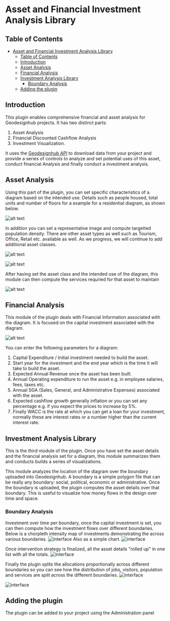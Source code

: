 # Asset and Financial Investment Analysis Library

## Table of Contents

- [Asset and Financial Investment Analysis Library](#asset-and-financial-investment-analysis-library)
  - [Table of Contents](#table-of-contents)
  - [Introduction](#introduction)
  - [Asset Analysis](#asset-analysis)
  - [Financial Analysis](#financial-analysis)
  - [Investment Analysis Library](#investment-analysis-library)
    - [Boundary Analysis](#boundary-analysis)
  - [Adding the plugin](#adding-the-plugin)

## Introduction

This plugin enables comprehensive financial and asset analysis for Geodesignhub projects. It has two distinct parts:

1. Asset Analysis
2. Financial Discounted Cashflow Analysis
3. Investment Visualization.

It uses the [Geodesignhub API](http://www.geodesignhub.com/api/) to download data from your project and provide a series of controls to analyze and set potential uses of this asset, conduct financial Analysis and finally conduct a investment analysis.

## Asset Analysis

Using this part of the plugin, you can set specific characteristics of a diagram based on the intended use. Details such as people housed, total units and number of floors for a example for a residential diagram, as shown below.

![alt text][logo]

In addition you can set a representative image and compute targetted population density. There are other asset types as well such as Tourism, Office, Retail etc. available as well. As we progress, we will continue to add additional asset classes.

![alt text][logo4]

![alt text][logo5]

After having set the asset class and the intended use of the diagram, this module  can then compute the services requried for that asset to maintain

![alt text][logo3]

## Financial Analysis

This module of the plugin deals with Financial Information associated with the diagram. It is focused on the capital investment associated with the diagram.

![alt text][logo2]

You can enter the following parameters for a diagram:

1. Capital Expenditure / Initial investment needed to build the asset.
2. Start year for the investment and the end year which is the time it will take to build the asset.
3. Expected Annual Revenue once the asset has been built.
4. Annual Operating expenditure to run the asset e.g. in employee salaries, fees, taxes etc.
5. Annual SGA (Sales, General, and Administrative Expenses) associated with the asset.
6. Expected cashflow growth generally inflation or you can set any percentage e.g. if you expect the prices to increase by 5%.
7. Finally WACC is the rate at which you can get a loan for your investment, normally these are interest rates or a number higher than the current interest rate.

[logo]: https://i.imgur.com/npgPPTm.jpg "Geodesignhub Diagram Discounted Cash Flow"
[logo2]: https://i.imgur.com/E82qisZ.jpg "Geodesignhub Diagram Discounted Cash Flow"
[logo4]: https://i.imgur.com/GRx4gYx.jpg "Geodesignhub Diagram Discounted Cash Flow"
[logo3]: https://i.imgur.com/gZDFCV9.jpg "Geodesignhub Diagram Discounted Cash Flow"
[logo5]: https://i.imgur.com/2dHdhIK.jpg "Geodesignhub Diagram Discounted Cash Flow"

## Investment Analysis Library

This is the third module of the plugin. Once you have set the asset details and the financial analysis set for a diagram, this module summarizes them and conducts builds a series of visualizations.

This module analyzes the location of the diagram over the boundary uploaded into Geodesignhub. A boundary is a simple polygon file that can be really any boundary: social, political, economic or administrative. Once the boundary is uploaded, the plugin computes the asset details over that boundary. This is useful to visualize how money flows in the design over time and space.

### Boundary Analysis

Investment over time per boundary, once the capital investment is set, you can then compute how the investment flows over different boundaries. Below is a chorpleth intensity map of investments demonstrating the across various boundaries.
![interface][ui4]
Also as a simple chart.
![interface][ui0]

Once intervention strategy is finalized, all the asset details "rolled up" in one list with all the totals.
![interface][ui2]

Finally the plugin splits the allocations proportionally across different boundaries so you can see how the distribution of jobs, visitors, population and services are split across the different boundaries.
![interface][ui1]

![interface][ui3]

[ui0]: https://i.imgur.com/JBfPZzV.jpg "Boundaries chart"
[ui1]: https://i.imgur.com/RznTWoh.jpg "Population and Jobs"
[ui2]: https://i.imgur.com/SYE7z3q.jpg "Rollup"
[ui3]: https://i.imgur.com/3kI6ioU.jpg "Yearly Interface"
[ui4]: https://i.imgur.com/51dzMca.jpg "Boundary map"

## Adding the plugin

The plugin can be added to your project using the Administration panel
